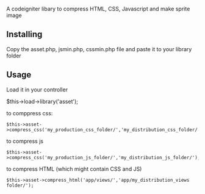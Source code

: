 A codeigniter libary to compress HTML, CSS, Javascript and make sprite image

## Installing

Copy the asset.php, jsmin.php, cssmin.php file and paste it to your library folder

## Usage

Load it in your controller

$this->load->library('asset');

to comppress css:

```
$this->asset->compress_css('my_production_css_folder/','my_distribution_css_folder/');
```

to compress js

```
$this->asset->compress_css('my_production_js_folder/','my_distribution_js_folder/');
```

to compress HTML (which might contain CSS and JS)

```
$this->asset->compress_html('app/views/','app/my_distribution_views folder/');
```


